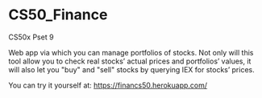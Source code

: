 # CS50_Finance
CS50x Pset 9

Web app via which you can manage portfolios of stocks. Not only will this tool allow you to check real stocks’ actual prices and portfolios’ values, 
it will also let you "buy" and "sell" stocks by querying IEX for stocks’ prices.

You can try it yourself at:  https://financs50.herokuapp.com/
